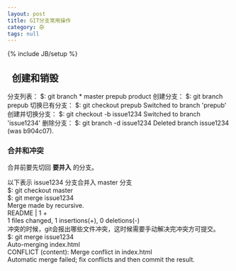 ```yaml
---
layout: post
title: GIT分支常用操作
category: 杂
tags: null
---
```

{% include JB/setup %}
<h2 id="toc_1.2">  创建和销毁</h2>  
分支列表：  
     $: git branch  
   * master  
  prepub  
  product   
创建分支：  
     $: git branch prepub   
切换已有分支：  
     $: git checkout prepub  
Switched to branch 'prepub'   
创建并切换分支：  
     $: git checkout -b issue1234  
Switched to branch 'issue1234'   
删除分支：  
     $: git branch -d issue1234  
Deleted branch issue1234 (was b904c07).   
<h3 id="toc_1.2.2">合并和冲突</h3>  
合并前要先切回 <strong>要并入</strong> 的分支。  
  
以下表示     issue1234 分支合并入     master 分支  
     $: git checkout master  
$: git merge issue1234  
Merge made by recursive.  
 README |    1 +  
 1 files changed, 1 insertions(+), 0 deletions(-)   
冲突的时候，git会报出哪些文件冲突，这时候需要手动解决完冲突方可提交。  
     $: git merge issue1234  
Auto-merging index.html  
CONFLICT (content): Merge conflict in index.html  
Automatic merge failed; fix conflicts and then commit the result. 